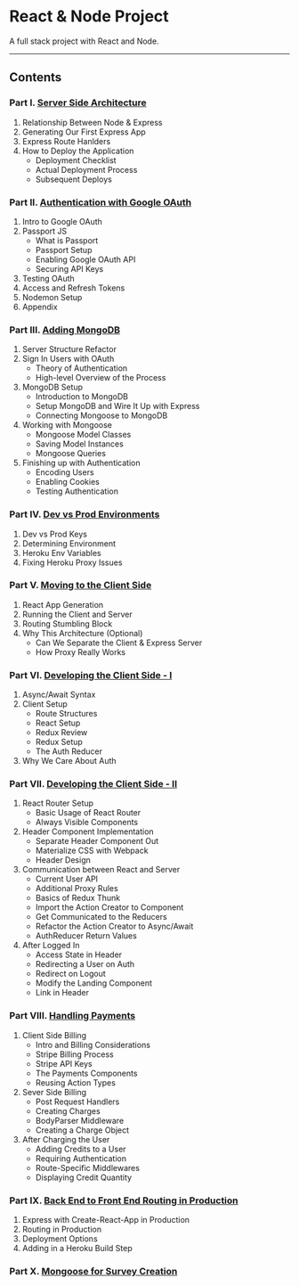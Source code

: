 # React & Node Project

A full stack project with React and Node.

---

## Contents

### Part I. [Server Side Architecture](./notes/01-server-side-architecture.md)

1. Relationship Between Node & Express
2. Generating Our First Express App
3. Express Route Hanlders
4. How to Deploy the Application
    * Deployment Checklist
    * Actual Deployment Process
    * Subsequent Deploys

### Part II. [Authentication with Google OAuth](notes/02-authentication-with-google-oauth.md)

1. Intro to Google OAuth
2. Passport JS
    * What is Passport
    * Passport Setup
    * Enabling Google OAuth API
    * Securing API Keys
3. Testing OAuth
4. Access and Refresh Tokens
5. Nodemon Setup
6. Appendix

### Part III. [Adding MongoDB](notes/03-adding-mongodb.md)

1. Server Structure Refactor
2. Sign In Users with OAuth
    * Theory of Authentication
    * High-level Overview of the Process
3. MongoDB Setup
    * Introduction to MongoDB
    * Setup MongoDB and Wire It Up with Express
    * Connecting Mongoose to MongoDB
4. Working with Mongoose
    * Mongoose Model Classes
    * Saving Model Instances
    * Mongoose Queries
5. Finishing up with Authentication
    * Encoding Users
    * Enabling Cookies
    * Testing Authentication

### Part IV. [Dev vs Prod Environments](notes/04-dev-vs-prod-environments.md)

1. Dev vs Prod Keys
2. Determining Environment
3. Heroku Env Variables
4. Fixing Heroku Proxy Issues

### Part V. [Moving to the Client Side](notes/05-moving-to-the-client-side.md)

1. React App Generation
2. Running the Client and Server
3. Routing Stumbling Block
4. Why This Architecture (Optional)
    * Can We Separate the Client & Express Server
    * How Proxy Really Works

### Part VI. [Developing the Client Side - I](notes/06-developing-to-the-client-side-i.md)

1. Async/Await Syntax
2. Client Setup
    * Route Structures
    * React Setup
    * Redux Review
    * Redux Setup
    * The Auth Reducer
3. Why We Care About Auth

### Part VII. [Developing the Client Side - II](notes/07-developing-to-the-client-side-ii.md)

1. React Router Setup
    * Basic Usage of React Router
    * Always Visible Components
2. Header Component Implementation
    * Separate Header Component Out
    * Materialize CSS with Webpack
    * Header Design
3. Communication between React and Server
    * Current User API
    * Additional Proxy Rules
    * Basics of Redux Thunk
    * Import the Action Creator to Component
    * Get Communicated to the Reducers
    * Refactor the Action Creator to Async/Await
    * AuthReducer Return Values
4. After Logged In
    * Access State in Header
    * Redirecting a User on Auth
    * Redirect on Logout
    * Modify the Landing Component
    * Link in Header

### Part VIII. [Handling Payments](notes/08-handling-payments.md)

1. Client Side Billing
    * Intro and Billing Considerations
    * Stripe Billing Process
    * Stripe API Keys
    * The Payments Components
    * Reusing Action Types
2. Sever Side Billing
    * Post Request Handlers
    * Creating Charges
    * BodyParser Middleware
    * Creating a Charge Object
3. After Charging the User
    * Adding Credits to a User
    * Requiring Authentication
    * Route-Specific Middlewares
    * Displaying Credit Quantity

### Part IX. [Back End to Front End Routing in Production](notes/09-back-end-to-front-end-routing-in-production.md)

1. Express with Create-React-App in Production
2. Routing in Production
3. Deployment Options
4. Adding in a Heroku Build Step

### Part X. [Mongoose for Survey Creation](notes/10-mongoose-for-survey-creation.md)
